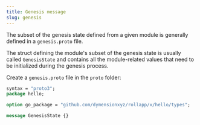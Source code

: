```yaml
---
title: Genesis message
slug: genesis
---
```


The subset of the genesis state defined from a given module is generally defined in a `genesis.proto` file.

The struct defining the module's subset of the genesis state is usually called `GenesisState` and contains all the module-related values that need to be initialized during the genesis process.

Create a `genesis.proto` file in the `proto` folder:

```Protobuf
syntax = "proto3";
package hello;

option go_package = "github.com/dymensionxyz/rollapp/x/hello/types";

message GenesisState {}
```